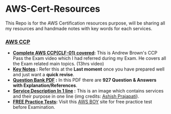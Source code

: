 # AWS-Cert-Resources
This Repo is for the AWS Certification resources purpose, will be sharing all my resources and handmade notes with key words for each services.

### [AWS CCP](https://github.com/krunalijain/AWS-Cert-Resources/tree/main/AWS%20CCP)
- **[Complete AWS CCP(CLF-01) covered](https://youtu.be/SOTamWNgDKc):** This is Andrew Brown's CCP Pass the Exam video which I had referred during my Exam. He covers all the Exam related main topics. (13hrs video)
- **[Key Notes](https://github.com/krunalijain/AWS-Cert-Resources/blob/main/AWS%20CCP/KeyNotes.md) :** Refer this at the **Last moment** once you have prepared well and just want a **quick revise**.
- **[Question Bank PDF](https://github.com/krunalijain/AWS-Cert-Resources/blob/main/AWS%20CCP/CertyIQ%20Q%26A%20CCP%20AWS.pdf) :** In this PDF there are **927 Question & Answers with Explanation/References**.
- **[Service Description In 1 line](https://github.com/krunalijain/AWS-Cert-Resources/blob/main/AWS%20CCP/Wallpaper_Cloud-_Practitioner.zip) :** This is an image which contains services and their purpose in one line (img credits: [Ashish Prajapati](https://www.linkedin.com/feed/update/urn:li:activity:7086229646815416320?utm_source=share&utm_medium=member_desktop)).
- **[FREE Practice Tests](https://www.awsboy.com/login/):** Visit this [AWS BOY](https://www.awsboy.com/login/) site for free practice test before Examination.
